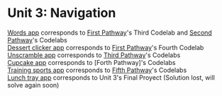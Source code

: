 # Unit 3: Navigation

[Words app](./android-basics-kotlin-words-app-starter) corresponds to [First Pathway]'s Third Codelab and [Second Pathway]'s Codelabs  
[Dessert clicker app](./android-basics-kotlin-dessert-clicker-app-starter) corresponds to [First Pathway]'s Fourth Codelab  
[Unscramble app](./android-basics-kotlin-unscramble-app-starter) corresponds to [Third Pathway]'s Codelabs  
[Cupcake app](./android-basics-kotlin-cupcake-app-starter) corresponds to [Forth Pathway]'s Codelabs  
[Training sports app](./basic-android-kotlin-training-sports-starter) corresponds to [Fifth Pathway]'s Codelabs  
[Lunch tray app](./android-basics-kotlin-lunch-tray-app-main) corresponds to Unit 3's Final Proyect (Solution lost, will solve again soon)  


[First Pathway]: https://developer.android.com/courses/pathways/android-basics-kotlin-unit-3-pathway-1
[Second Pathway]: https://developer.android.com/courses/pathways/android-basics-kotlin-unit-3-pathway-2
[Third Pathway]: https://developer.android.com/courses/pathways/android-basics-kotlin-unit-3-pathway-3
[Fourth Pathway]: https://developer.android.com/courses/pathways/android-basics-kotlin-unit-3-pathway-4
[Fifth Pathway]: https://developer.android.com/courses/pathways/android-basics-kotlin-unit-3-pathway-5
